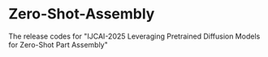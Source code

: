 # Zero-Shot-Assembly
The release codes for "IJCAI-2025 Leveraging Pretrained Diffusion Models for Zero-Shot Part Assembly"
